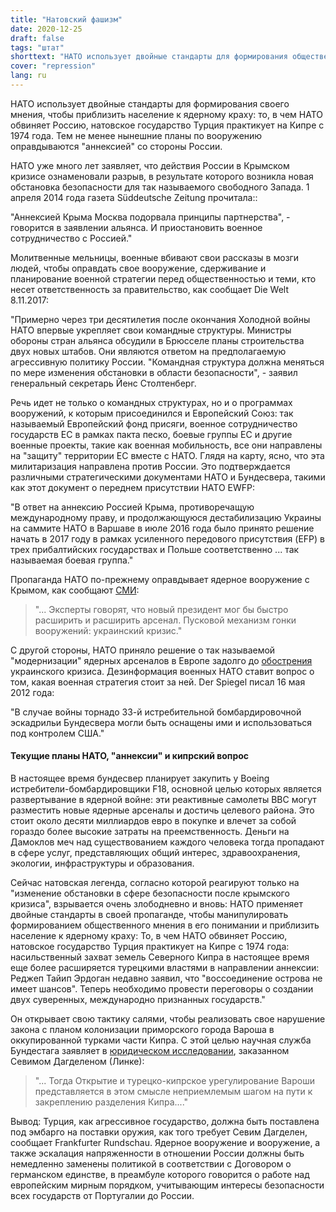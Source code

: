 ```yaml
---
title: "Натовский фашизм"
date: 2020-12-25
draft: false
tags: "штат"
shorttext: "НАТО использует двойные стандарты для формирования общественного мнения, чтобы приблизить население к ядерной гибели!"
cover: "repression"
lang: ru
---
```


НАТО использует двойные стандарты для формирования своего мнения, чтобы приблизить население к ядерному краху: то, в чем НАТО обвиняет Россию, натовское государство Турция практикует на Кипре с 1974 года. Тем не менее нынешние планы по вооружению оправдываются "аннексией" со стороны России.

НАТО уже много лет заявляет, что действия России в Крымском кризисе ознаменовали разрыв, в результате которого возникла новая обстановка безопасности для так называемого свободного Запада. 1 апреля 2014 года газета Süddeutsche Zeitung прочитала::

"Аннексией Крыма Москва подорвала принципы партнерства", - говорится в заявлении альянса. И приостановить военное сотрудничество с Россией."

Молитвенные мельницы, военные вбивают свои рассказы в мозги людей, чтобы оправдать свое вооружение, сдерживание и планирование военной стратегии перед общественностью и теми, кто несет ответственность за правительство, как сообщает Die Welt 8.11.2017:

"Примерно через три десятилетия после окончания Холодной войны НАТО впервые укрепляет свои командные структуры. Министры обороны стран альянса обсудили в Брюсселе планы строительства двух новых штабов. Они являются ответом на предполагаемую агрессивную политику России. "Командная структура должна меняться по мере изменения обстановки в области безопасности", - заявил генеральный секретарь Йенс Столтенберг.

Речь идет не только о командных структурах, но и о программах вооружений, к которым присоединился и Европейский Союз: так называемый Европейский фонд присяги, военное сотрудничество государств ЕС в рамках пакта песко, боевые группы ЕС и другие военные проекты, такие как военная мобильность, все они направлены на "защиту" территории ЕС вместе с НАТО. Глядя на карту, ясно, что эта милитаризация направлена против России. Это подтверждается различными стратегическими документами НАТО и Бундесвера, такими как этот документ о переднем присутствии НАТО EWFP:

"В ответ на аннексию Россией Крыма, противоречащую международному праву, и продолжающуюся дестабилизацию Украины на саммите НАТО в Варшаве в июле 2016 года было принято решение начать в 2017 году в рамках усиленного передового присутствия (EFP) в трех прибалтийских государствах и Польше соответственно ... так называемая боевая группа."

Пропаганда НАТО по-прежнему оправдывает ядерное вооружение с Крымом, как сообщают [СМИ](https://www.deutschlandfunk.de/ukraine-konflikt-wettruesten-der-worte.2852.de.html?dram:article_id=283530 "Wettrüsten der Worte"):

> "... Эксперты говорят, что новый президент мог бы быстро расширить и расширить арсенал. Пусковой механизм гонки вооружений: украинский кризис."

С другой стороны, НАТО приняло решение о так называемой "модернизации" ядерных арсеналов в Европе задолго до [обострения](/static/downloads/B61_Studie_web.pdf "Atomwaffen-Modernisierung in Europa") украинского кризиса. Дезинформация военных НАТО ставит вопрос о том, какая военная стратегия стоит за ней. Der Spiegel писал 16 мая 2012 года:

"В случае войны торнадо 33-й истребительной бомбардировочной эскадрильи Бундесвера могли быть оснащены ими и использоваться под контролем США."

#### Текущие планы НАТО, "аннексии" и кипрский вопрос

В настоящее время бундесвер планирует закупить у Boeing истребители-бомбардировщики F18, основной целью которых является развертывание в ядерной войне: эти реактивные самолеты ВВС могут разместить новые ядерные арсеналы и достичь целевого района. Это стоит около десяти миллиардов евро в покупке и влечет за собой гораздо более высокие затраты на преемственность. Деньги на Дамоклов меч над существованием каждого человека тогда пропадают в сфере услуг, представляющих общий интерес, здравоохранения, экологии, инфраструктуры и образования.

Сейчас натовская легенда, согласно которой реагируют только на "изменение обстановки в сфере безопасности после крымского кризиса", взрывается очень злободневно и вновь: НАТО применяет двойные стандарты в своей пропаганде, чтобы манипулировать формированием общественного мнения в его понимании и приблизить население к ядерному краху:
То, в чем НАТО обвиняет Россию, натовское государство Турция практикует на Кипре с 1974 года: насильственный захват земель Северного Кипра в настоящее время еще более расширяется турецкими властями в направлении аннексии: Реджеп Тайип Эрдоган недавно заявил, что "воссоединение острова не имеет шансов". Теперь необходимо провести переговоры о создании двух суверенных, международно признанных государств."

Он открывает свою тактику салями, чтобы реализовать свое нарушение закона с планом колонизации приморского города Вароша в оккупированной турками части Кипра. С этой целью научная служба Бундестага заявляет в [юридическом исследовании](/static/downloads/WD-2-096-20-pdf-data.pdf "Die Öffnung der nordzyprischen Stadt Varosha im Lichte desVölkerrechts"), заказанном Севимом Дагделеном (Линке):

> "... Тогда Открытие и турецко-кипрское урегулирование Вароши представляется в этом смысле неприемлемым шагом на пути к закреплению разделения Кипра...."

Вывод: Турция, как агрессивное государство, должна быть поставлена под эмбарго на поставки оружия, как того требует Севим Дагделен, сообщает Frankfurter Rundschau. Ядерное вооружение и вооружение, а также эскалация напряженности в отношении России должны быть немедленно заменены политикой в соответствии с Договором о германском единстве, в преамбуле которого говорится о работе над европейским мирным порядком, учитывающим интересы безопасности всех государств от Португалии до России.
